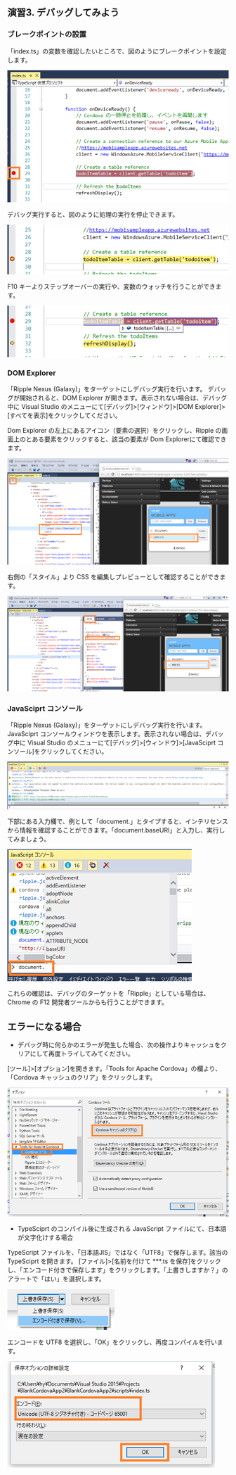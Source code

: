 
## 演習3. デバッグしてみよう

### ブレークポイントの設置

「index.ts」の変数を確認したいところで、図のようにブレークポイントを設定します。

![](images/3_1.png)

デバッグ実行すると、図のように処理の実行を停止できます。

![](images/3_2.png)

F10 キーよりステップオーバーの実行や、変数のウォッチを行うことができます。 

![](images/3_3.png)

### DOM Explorer

「Ripple Nexus (Galaxy)」をターゲットにしデバッグ実行を行います。
デバッグが開始されると、DOM Explorer が開きます。表示されない場合は、デバッグ中に Visual Studio のメニューにて[デバッグ]>[ウィンドウ]>[DOM Explorer]>[すべてを表示]をクリックしてください。

Dom Explorer の左上にあるアイコン（要素の選択）をクリックし、Ripple の画面上のとある要素をクリックすると、該当の要素が Dom Explorerにて確認できます。

![](images/3_4.png)

右側の「スタイル」より CSS を編集しプレビューとして確認することができます。

![](images/3_5.png)

### JavaSciprt コンソール

「Ripple Nexus (Galaxy)」をターゲットにしデバッグ実行を行います。
JavaSciprt コンソールウィンドウを表示します。表示されない場合は、デバッグ中に Visual Studio のメニューにて[デバッグ]>[ウィンドウ]>[JavaSciprt コンソール]をクリックしてください。

![](images/3_6.png)

下部にある入力欄で、例として「document.」とタイプすると、インテリセンスから情報を確認することができます。「document.baseURI」と入力し、実行してみましょう。

![](images/3_7.png)   
 
これらの確認は、デバッグのターゲットを「Ripple」としている場合は、Chrome の F12 開発者ツールからも行うことができます。

## エラーになる場合

- デバッグ時に何らかのエラーが発生した場合、次の操作よりキャッシュをクリアにして再度トライしてみてください。

[ツール]>[オプション]を開きます。「Tools for Apache Cordova」の欄より、「Cordova キャッシュのクリア」をクリックします。

![](images/2b_16.png)

- TypeSciprt のコンパイル後に生成される JavaScript ファイルにて、日本語が文字化けする場合

TypeScript ファイルを、「日本語JIS」ではなく「UTF8」で保存します。該当の TypeSciprt を開きます。
[ファイル]>[名前を付けて ***.ts を保存]をクリックし、「エンコード付きで保存します」をクリックします。「上書きしますか？」のアラートで「はい」を選択します。

![](images/2b_17.png)

エンコードを UTF8 を選択し、「OK」をクリックし、再度コンパイルを行います。

![](images/2b_18.png)

  


